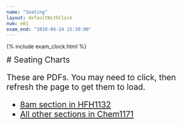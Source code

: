 ```yaml
---
name: "Seating"
layout: defaultWithClock
num: e01
exam_end: "2018-04-24 15:30:00"
---
```


{% include exam_clock.html %}

<div style="display:none; clear:both;">
http://ucsb-cs8-s18.github.io/exam/e01/seating/
</div>

<div style="clear:both; font-size:150%" markdown=1>
# Seating Charts 

These are PDFs.  You may need to click, then refresh the page to get them to load.

* [8am section in HFH1132](CS8-E01-8am-section-Midterm-1-Seating-Chart.pdf)
* [All other sections in Chem1171](CS8-E01-Midterm-1-Seating-Chart.pdf)

</div>
